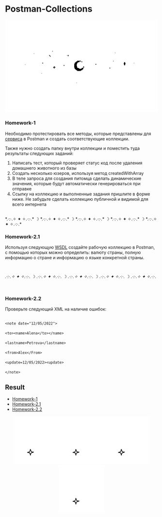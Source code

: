 # Postman-Collections 
  

<div align="center">
<img src="https://github.com/Guppi17/Guppi17/blob/main/yes-hi.gif" width='600'/>
</div>

### Homework-1
Необходимо протестировать все методы, которые представлены для [сервиса](https://petstore.swagger.io/) в Postman и создать соответствующие коллекции.

Также нужно создать папку внутри коллекции и поместить туда результаты следующих заданий:
1. Написать тест, который проверяет статус код после удаления домашнего животного из базы
2. Создать несколько юзеров, используя метод createdWithArray
3. В теле запроса для создания питомца сделать динамические значения, которые будут автоматически генерироваться при отправке
4. Ссылку на коллекцию и выполненные задания пришлите в форме ниже. Не забудьте сделать коллекцию публичной и видимой для всего интернета

<br/>
*.·:·.✧ ✦ ✧.·:·.* ☽ *.·:·.✧ ✦ ✧.·:·.* ☽ *.·:·.✧ ✦ ✧.·:·.* ☽ *.·:·.✧ ✦ ✧.·:·.* ☽ *.·:·.✧ ✦ ✧.·:·.*    

<br/>


### Homework-2.1 
Используя следующую [WSDL](http://webservices.oorsprong.org/websamples.countryinfo/CountryInfoService.wso?WSDL) создайте рабочую коллекцию в Postman, с помощью которых можно определить: валюту страны, полную информацию о стране и информацию о языке конкретной страны. 

<br/>

*.·:·.✧ ✦ ✧.·:·.* ☽ *.·:·.✧ ✦ ✧.·:·.* ☽ *.·:·.✧ ✦ ✧.·:·.* ☽ *.·:·.✧ ✦ ✧.·:·.* ☽ *.·:·.✧ ✦ ✧.·:·.*     

<br/>

### Homework-2.2 
Проверьте следующий XML на наличие ошибок:

```<?xml version="1.0" encoding="UTF-8"?>

<note date="12/05/2022">

<to><name>Alena</to></name>

<lastname>Petrova</lastname>

<from>Alex</From>

<update=12/05/2022><update>

</note>
```
 


## Result  

- [Homework-1](https://www.postman.com/lunar-module-architect-56534528/workspace/test-workspace/collection/29321111-40968f20-b545-4718-a4ff-995b160d4478?action=share&creator=29321111&active-environment=29321111-12b56be8-f8e3-4a27-9e20-bafcb1e5f666)
- [Homework-2.1](https://www.postman.com/lunar-module-architect-56534528/workspace/test-workspace/collection/29321111-40968f20-b545-4718-a4ff-995b160d4478?action=share&creator=29321111&active-environment=29321111-12b56be8-f8e3-4a27-9e20-bafcb1e5f666)
- [Homework-2.2](https://github.com/Guppi17/Postman-Collections/blob/main/Homework-2.2.txt)  




<div align="center">
<img src="https://github.com/Guppi17/Guppi17/blob/main/df8e36f90e6a20167f071ed1b6c10e50.gif" width='150'/><img src="https://github.com/Guppi17/Guppi17/blob/main/df8e36f90e6a20167f071ed1b6c10e50.gif" width='150'/><img src="https://github.com/Guppi17/Guppi17/blob/main/df8e36f90e6a20167f071ed1b6c10e50.gif" width='150'/><img src="https://github.com/Guppi17/Guppi17/blob/main/df8e36f90e6a20167f071ed1b6c10e50.gif" width='150'/>
</div>


